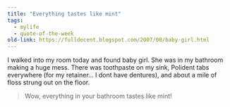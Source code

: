 ```yaml
---
title: "Everything tastes like mint"
tags: 
  - mylife	
  - quote-of-the-week
old-link: https://fulldecent.blogspot.com/2007/08/baby-girl.html
---
```


I walked into my room today and found baby girl. She was in my bathroom making a huge mess. There was toothpaste on my sink, Polident tabs everywhere (for my retainer... I dont have dentures), and about a mile of floss strung out on the floor.

>  Wow, everything in your bathroom tastes like mint!
